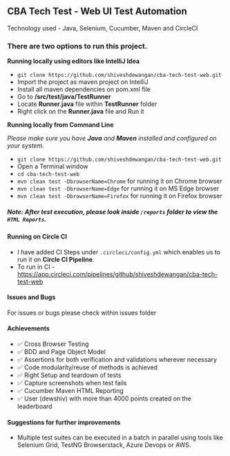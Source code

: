 ## CBA Tech Test - Web UI Test Automation

Technology used - Java, Selenium, Cucumber, Maven and CircleCI

### There are two options to run this project.

**Running locally using editors like IntelliJ Idea**
- `git clone https://github.com/shiveshdewangan/cba-tech-test-web.git`
- Import the project as maven project on IntelliJ
- Install all maven dependencies on pom.xml file
- Go to **/src/test/java/TestRunner**
- Locate **Runner.java** file within **TestRunner** folder
- Right click on the **Runner.java** file and Run it

**Running locally from Command Line**

*Please make sure you have **Java** and **Maven** installed and configured on your system.*

- `git clone https://github.com/shiveshdewangan/cba-tech-test-web.git`
- Open a Terminal window
- `cd cba-tech-test-web`
- `mvn clean test -DbrowserName=Chrome` for running it on Chrome browser
- `mvn clean test -DbrowserName=Edge` for running it on MS Edge browser
- `mvn clean test -DbrowserName=Firefox` for running it on Firefox browser

##### Note: After test execution, please look inside **`/reports`** folder to view the `HTML Reports`.

#### Running on Circle CI
- I have added CI Steps under `.circleci/config.yml` which enables us to run it on **Circle CI Pipeline**.
- To run in CI - https://app.circleci.com/pipelines/github/shiveshdewangan/cba-tech-test-web

#### Issues and Bugs
For issues or bugs please check within issues folder

#### Achievements
- :white_check_mark: Cross Browser Testing
- :white_check_mark: BDD and Page Object Model
- :white_check_mark: Assertions for both verification and validations wherever necessary
- :white_check_mark: Code modularity/reuse of methods is achieved
- :white_check_mark: Right Setup and teardown of tests
- :white_check_mark: Capture screenshots when test fails
- :white_check_mark: Cucumber Maven HTML Reporting
- :white_check_mark: User (dewshiv) with more than 4000 points created on the leaderboard

#### Suggestions for further improvements
- Multiple test suites can be executed in a batch in parallel using tools like Selenium Grid, TestNG Browserstack, Azure Devops or AWS.

